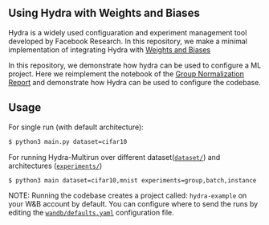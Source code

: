 ## Using Hydra with Weights and Biases

Hydra is a widely used configuaration and experiment management tool developed by Facebook Research. In this repository, we make a minimal implementation of integrating Hydra with [Weights and Biases](wandb.com)

In this repository, we demonstrate how hydra can be used to configure a ML project. Here we reimplement the notebook of the [Group Normalization Report](https://wandb.ai/wandb_fc/GroupNorm/reports/Group-Normalization-in-Pytorch-With-Examples---VmlldzoxMzU0MzMy)
and demonstrate how Hydra can be used to configure the codebase.

## Usage

For single run (with default architecture):
```bash
$ python3 main.py dataset=cifar10
```

For running Hydra-Multirun over different dataset([`dataset/`](configs/dataset)) and architectures ([`experiments/`](configs/experiments))
```bash
$ python3 main dataset=cifar10,mnist experiments=group,batch,instance
```

NOTE: Running the codebase creates a project called: `hydra-example` on your W&B account by default. You can configure where to send the runs by editing the [`wandb/defaults.yaml`](configs/wandb/defaults.yaml) configuration file.
